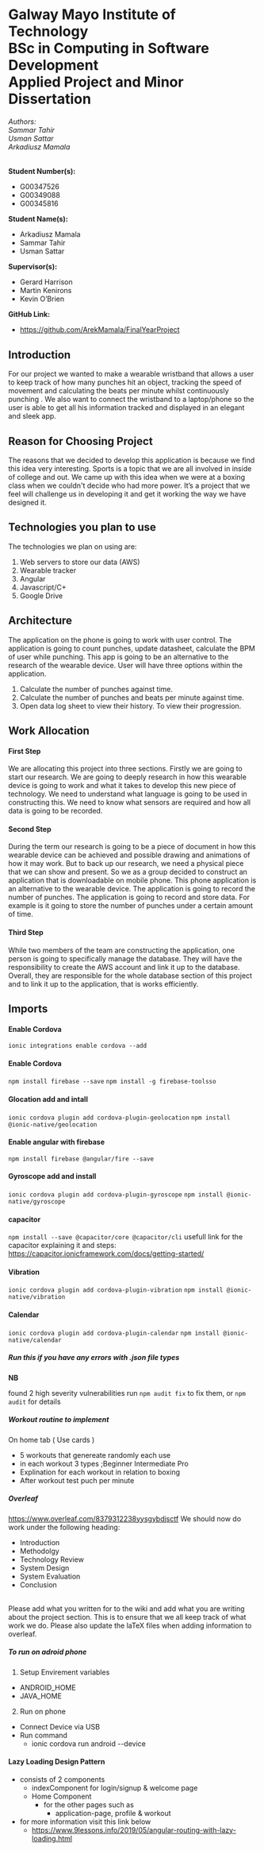 # Galway Mayo Institute of Technology <br> BSc in Computing in Software Development <br> Applied Project and Minor Dissertation
###### Authors: <br> Sammar Tahir <br> Usman Sattar <br> Arkadiusz Mamala

**Student Number(s):**
- G00347526
- G00349088
- G00345816

**Student Name(s):**
- Arkadiusz Mamala
- Sammar Tahir
- Usman Sattar

**Supervisor(s):**
- Gerard Harrison
- Martin Kenirons
- Kevin O’Brien

**GitHub Link:**
-  https://github.com/ArekMamala/FinalYearProject

## Introduction
For our project we wanted to make a wearable wristband that allows a user to keep track of how many punches hit an object, tracking the speed of movement and calculating the beats per minute whilst continuously punching . We also want to connect the wristband to a laptop/phone so the user is able to get all his information tracked and displayed in an elegant and sleek app. 

## Reason for Choosing Project
The reasons that we decided to develop this application is because we find this idea very interesting. Sports is a topic that we are all involved in inside of college and out. We came up with this idea when we were at a boxing class when we  couldn't decide who had more power. It’s a project that we feel will challenge us in developing it and get it working the way we have designed it. 

## Technologies you plan to use
The technologies we plan on using are:
1. Web servers to store our data (AWS)
2. Wearable tracker
3. Angular
4. Javascript/C+
5. Google Drive

## Architecture
The application on the phone is going to work with user control. The application is going to count punches, update datasheet, calculate the BPM of user while punching. This app is going to be an alternative to the research of the wearable device. User will have three options within the application.
1. Calculate the number of punches against time.
2. Calculate the number of punches and beats per minute against time.
3. Open data log sheet to view their history. To view their progression.

## Work Allocation
#### First Step
We are allocating this project into three sections. Firstly we are going to start our research. We are going to deeply research in how this wearable device is going to work and what it takes to develop this new piece of technology. We need to understand what language is going to be used in constructing this. We need to know what sensors are required and how all data is going to be recorded.
#### Second Step
During the term our research is going to be a piece of document in how this wearable device can be achieved and possible drawing and animations of how it may work. But to back up our research, we need a physical piece that we can show and present. So we as a group decided to construct an application that is downloadable on mobile phone.
This phone application is an alternative to the wearable device. The application is going to record the number of punches. The application is going to record and store data. For example is it going to store the number of punches under a certain amount of time.
#### Third Step
While two members of the team are constructing the application, one person is going to specifically manage the database. They will have the responsibility to create the AWS account and link it up to the database. Overall, they are responsible for the whole database section of this project and to link it up to the application, that is works efficiently. 

## Imports 

#### Enable Cordova
`ionic integrations enable cordova --add`

#### Enable Cordova
`npm install firebase --save`
`npm install -g firebase-toolsso`

#### Glocation add and intall
`ionic cordova plugin add cordova-plugin-geolocation`
`npm install @ionic-native/geolocation`


#### Enable angular with firebase
`npm install firebase @angular/fire --save`

#### Gyroscope add and install
`ionic cordova plugin add cordova-plugin-gyroscope`
`npm install @ionic-native/gyroscope`

#### capacitor
`npm install --save @capacitor/core @capacitor/cli`
usefull link for the capacitor explaining it and steps: https://capacitor.ionicframework.com/docs/getting-started/


#### Vibration 
`ionic cordova plugin add cordova-plugin-vibration`
`npm install @ionic-native/vibration`

#### Calendar
`ionic cordova plugin add cordova-plugin-calendar`
`npm install @ionic-native/calendar`


##### Run this if you have any errors with .json file types
**NB**

found 2 high severity vulnerabilities
  run `npm audit fix` to fix them, or `npm audit` for details
  
##### Workout routine to implement

On home tab ( Use cards )
* 5 workouts that genereate randomly each use
* in each workout 3 types ;Beginner Intermediate Pro
* Explination for each workout in relation to boxing 
* After workout test puch per minute

##### Overleaf
https://www.overleaf.com/8379312238yysgybdjsctf
We should now do work under the following heading:
* Introduction
* Methodolgy
* Technology Review 
* System Design
* System Evaluation
* Conclusion
<br>
Please add what you written for to the wiki and add what you are writing about the project section. This is to ensure that we all keep track of what work we do. Please also update the laTeX files when adding information to overleaf.

##### To run on adroid phone 

1. Setup Envirement variables
  * ANDROID_HOME
  * JAVA_HOME
2. Run on phone
  * Connect Device via USB
  * Run command 
    * ionic cordova  run android --device

#### Lazy Loading Design Pattern 
* consists of 2 components 
  * indexComponent for login/signup & welcome 
  page
  * Home Component
    * for the other pages such as 
      * application-page, profile & workout
* for more information visit this link below 
  * https://www.9lessons.info/2019/05/angular-routing-with-lazy-loading.html

